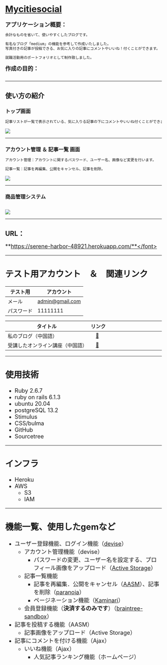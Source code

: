 # [Mycitiesocial](https://serene-harbor-48921.herokuapp.com/)
<!-- ###### tags: `github`  -->
<font size="4">**アプリケーション概要：**</font>

```markdown
余計なものを省いて、使いやすくしたブログです。

有名なブログ「medium」の機能を参考して作成いたしました。
写真付きの記事が投稿できる、お気に入りの記事にコメントやいいね！付くことができます。

就職活動用のポートフォリオとして制作致しました。
```

<font size="4">**作成の目的：**</font>
<!-- 透過Ruby on Rails來建立部落格過程中，初步了解Rails框架的基本使用規則與原理。 -->
<!-- Railsのルーティング、Gem的相關使用方法、資料庫的建立相關規則。 -->
<!-- 在這次的專案中我學會了。 -->
```markdown

```
---
## 使い方の紹介
### トップ画面
```markdown
記事リストが一覧で表示されている、気に入りる記事の下にコメントやいいね付くことができます。
```
![](https://i.imgur.com/Fy5YNIe.gif)

---

### アカウント管理 ＆ 記事一覧 画面
```markdown
アカウント管理：アカウントに関するパスワード、ユーザー名、画像など変更を行います。

記事一覧：記事を再編集、公開をキャンセル、記事を削除。
```
<!-- ![](https://i.imgur.com/jIXsrod.gif) -->
![](https://i.imgur.com/g7YZzHA.gif)


---

### 商品管理システム
```markdown

```
![](https://i.imgur.com/d37r7LW.gif)

---

## URL：
<font size="4">**https://serene-harbor-48921.herokuapp.com/**</font>

---

## テスト用アカウント　＆　関連リンク

| テスト用     | アカウント          |
| ------------ | ------------------- |
| メール       | admin@gmail.com    |
| パスワード   | 11111111            |

| タイトル　　　　　　　　　　　　| リンク　　　　　　　　　　　|
| --------------------------|:------------------------ |
| 私のブログ（中国語）　　　　　　|　[:link:][blog]　　　　　　|
| 受講したオンライン講座（中国語）|　[:link:][オンライン講座]　　|

[blog]: http://translate.google.com/translate?hl=en&sl=zh-CN&tl=ja&u=https%3A%2F%2Fhackmd.io%2F%407beedhBrQk2FjyAtSY5wxQ&sandbox=1
[オンライン講座]: http://translate.google.com/translate?hl=en&sl=zh-CN&tl=ja&u=https%3A%2F%2Fcampus.5xruby.tw%2Fp%2Fcoding

---

## 使用技術
* Ruby 2.6.7
* ruby on rails 6.1.3
* ubuntu 20.04
* postgreSQL 13.2
* Stimulus
* CSS/bulma
* GitHub
* Sourcetree
---
## インフラ
* Heroku
* AWS
    * S3
    * IAM 

---
## 機能一覧、使用したgemなど
* ユーザー登録機能、ログイン機能（[devise](https://hackmd.io/nYCmlVBYTgGy4vYKYyr-Gw)）
    * アカウント管理機能（devise）
        * パスワードの変更、ユーザー名を設定する、プロフィール画像をアップロード（[Active Storage](https://hackmd.io/@7beedhBrQk2FjyAtSY5wxQ/SyHnoXCwd)）
    * 記事一覧機能
        * 記事を再編集．公開をキャンセル（[AASM](https://github.com/aasm/aasm)）、記事を削除（[paranoia](https://github.com/rubysherpas/paranoia)）
        * ページネーション機能（[Kaminari](https://qiita.com/residenti/items/1ae1e5ceb59c0729c0b9)）
    * 会員登録機能（**決済するのみです**）（[braintree-sandbox](https://developers.braintreepayments.com/start/overview)）
* 記事を投稿する機能（AASM）
    * 記事画像をアップロード（Active Storage）
* 記事にコメントを付ける機能（Ajax）
    * いいね機能（Ajax）
        * 人気記事ランキング機能（ホームページ）
  
        